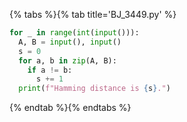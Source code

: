 {% tabs %}{% tab title='BJ_3449.py' %}

```py
for _ in range(int(input())):
  A, B = input(), input()
  s = 0
  for a, b in zip(A, B):
    if a != b:
      s += 1
  print(f"Hamming distance is {s}.")
```

{% endtab %}{% endtabs %}
